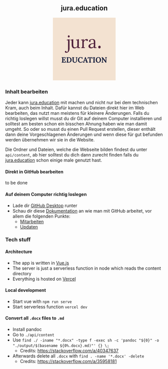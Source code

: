 <h2 align="center">jura.education</h2>

<p align="center">
    <img src="./docs/img/logo.svg" alt="jura.education - Logo" width="200" height="200" />
</p>

### Inhalt bearbeiten

Jeder kann [jura.education](https://jura.education) mit machen und nicht nur bei dem technischen Kram, auch beim Inhalt. Dafür kannst du Dateien direkt hier im Web bearbeiten, das nutzt man meistens für kleinere Änderungen. Falls du richtig loslegen willst musst du dir Git auf deinem Computer installieren und solltest am besten schon ein bisschen Ahnung haben wie man damit umgeht. So oder so musst du einen Pull Request erstellen, dieser enthält dann deine Vorgeschlagenen Änderungen und wenn diese für gut befunden werden übernehmen wir sie in die Website.

Die Ordner und Dateien, welche die Webseite bilden findest du unter `api/content`, ab hier solltest du dich dann zurecht finden falls du [jura.education](https://jura.education) schon einige male genutzt hast.

#### Direkt in GitHub bearbeiten

to be done

#### Auf deinem Computer richtig loslegen
 
 * Lade dir [GitHub Desktop](https://desktop.github.com/) runter 
 * Schau dir diese [Dokumentation](https://docs.github.com/en/free-pro-team@latest/desktop) an wie man mit GitHub arbeitet, vor allem die folgenden Punkte:
     * [Mitarbeiten](https://docs.github.com/en/free-pro-team@latest/desktop/contributing-and-collaborating-using-github-desktop/making-changes-in-a-branch)
     * [Updaten](https://docs.github.com/en/free-pro-team@latest/desktop/contributing-and-collaborating-using-github-desktop/keeping-your-local-repository-in-sync-with-github)
  
 
### Tech stuff

#### Architecture

* The app is written in [Vue.js](https://vuejs.org/)
* The server is just a serverless function in node which reads the content directory
* Everything is hosted on [Vercel](https://vercel.com/)

#### Local development

* Start vue with `npm run serve`
* Start serverless function `vercel dev`

#### Convert all `.docx` files to `.md`

* Install pandoc
* Go to `./api/content`
* Use `find ./ -iname "*.docx" -type f -exec sh -c 'pandoc "${0}" -o "./output/$(basename ${0%.docx}.md)"' {} \;`
    * Credits: https://stackoverflow.com/a/40347637
* Afterwards delete all `.docx` with `find . -name '*.docx' -delete`
    * Credits: https://stackoverflow.com/a/35958181
